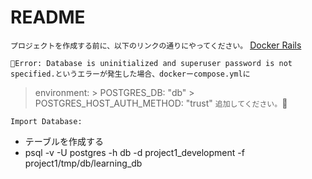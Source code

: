 # README

`プロジェクトを作成する前に、以下のリンクの通りにやってください。`
[Docker Rails](https://docs.docker.com/compose/rails/)

`Error: Database is uninitialized and superuser password is not specified.というエラーが発生した場合、dockerーcompose.ymlに`
  > environment:
    > POSTGRES_DB: "db"
    > POSTGRES_HOST_AUTH_METHOD: "trust"
`追加してください。`

`Import Database:`
  * テーブルを作成する
  * psql -v -U postgres -h db -d project1_development -f project1/tmp/db/learning_db
